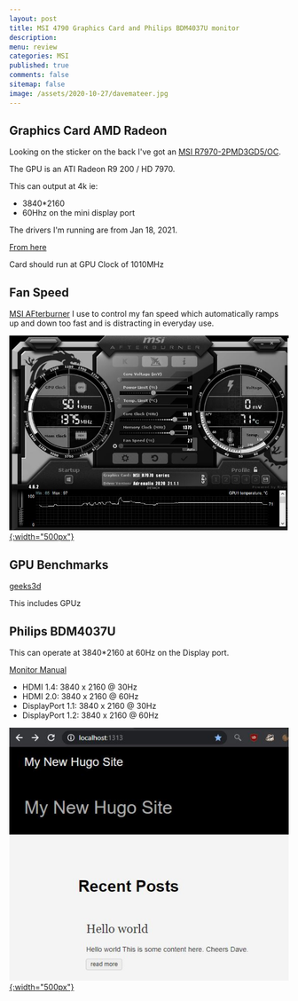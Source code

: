 ```yaml
---
layout: post
title: MSI 4790 Graphics Card and Philips BDM4037U monitor 
description: 
menu: review
categories: MSI 
published: true 
comments: false     
sitemap: false
image: /assets/2020-10-27/davemateer.jpg
---
```


<!-- [![alt text](/assets/2020-10-12/db.jpg "Db from Caspar Camille Rubin on Unsplash")](https://unsplash.com/@casparrubin) -->


## Graphics Card AMD Radeon

Looking on the sticker on the back I've got an [MSI R7970-2PMD3GD5/OC](https://www.msi.com/Graphics-Card/R79702PMD3GD5OC/Specification).

The GPU is an ATI Radeon R9 200 / HD 7970.

This can output at 4k ie:

- 3840*2160
- 60Hhz on the mini display port

The drivers I'm running are from Jan 18, 2021.

[From here](https://www.amd.com/en/support/graphics/amd-radeon-hd/amd-radeon-hd-7000-series/amd-radeon-hd-7970)

Card should run at GPU Clock of 1010MHz




## Fan Speed

[MSI AFterburner](https://www.msi.com/Landing/afterburner) I use to control my fan speed which automatically ramps up and down too fast and is distracting in everyday use.

[![Demo site](/assets/2021-01-27/throttled.jpg "throttled"){:width="500px"}](/assets/2021-01-27/throttled.jpg)

## GPU Benchmarks

[geeks3d](https://www.geeks3d.com/dlz/#gpu_benchmarks)

This includes GPUz

## Philips BDM4037U

This can operate at 3840*2160 at 60Hz on the Display port.

[Monitor Manual](https://www.download.p4c.philips.com/files/b/bdm4037uw_00/bdm4037uw_00_dfu_eng.pdf)

- HDMI 1.4: 3840 x 2160 @ 30Hz
- HDMI 2.0: 3840 x 2160 @ 60Hz
- DisplayPort 1.1: 3840 x 2160 @ 30Hz
- DisplayPort 1.2: 3840 x 2160 @ 60Hz


[![Demo site](/assets/2021-01-24/serve.jpg "demo"){:width="500px"}](/assets/2021-01-24/serve.jpg)
